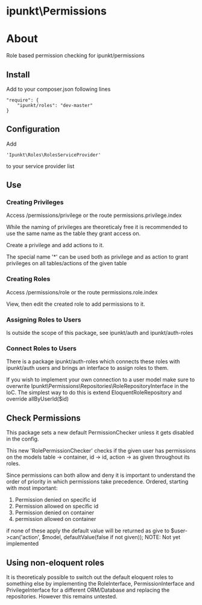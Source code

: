 ipunkt\Permissions
==================

# About

Role based permission checking for ipunkt/permissions

## Install

Add to your composer.json following lines

	"require": {
		"ipunkt/roles": "dev-master"
	}

## Configuration

Add 

    'Ipunkt\Roles\RolesServiceProvider'
    
to your service provider list

## Use

### Creating Privileges
Access /permissions/privilege or the route permissions.privilege.index

While the naming of privileges are theoreticaly free it is recommended to use the same name as the table they grant
access on.

Create a privilege and add actions to it.

The special name '*' can be used both as privilege and as action to grant privileges on all tables/actions of the given table

### Creating Roles
Access /permissions/role or the route permissions.role.index

View, then edit the created role to add permissions to it.

### Assigning Roles to Users
Is outside the scope of this package, see ipunkt/auth and ipunkt/auth-roles

### Connect Roles to Users
There is a package ipunkt/auth-roles which connects these roles with ipunkt/auth users and brings an interface to
assign roles to them.

If you wish to implement your own connection to a user model make sure to overwrite
Ipunkt\Permissions\Repositories\RoleRepositoryInterface in the IoC.
The simplest way to do this is extend EloquentRoleRepository and override allByUserId($id)

## Check Permissions
This package sets a new default PermissionChecker unless it gets disabled in the config.

This new 'RolePermissionChecker' checks if the given user has permissions on the models table -> container, id -> id,
action -> as given throughout its roles.

Since permissions can both allow and deny it is important to understand the order of priority in which permissions take
precedence. Ordered, starting with most important:

1. Permission denied on specific id
2. Permission allowed on specific id
3. Permission denied on container
4. permission allowed on container

if none of these apply the default value will be returned as give to $user->can('action', $model, defaultValue(false if not given));
NOTE: Not yet implemented

## Using non-eloquent roles
It is theoreticaly possible to switch out the default eloquent roles to something else by implementing the RoleInterface,
PermissionInterface and PrivilegeInterface for a different ORM/Database and replacing the repositories. However this remains
untested.
